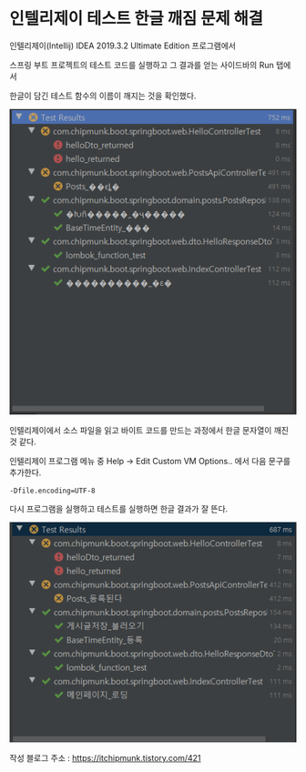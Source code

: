 # 인텔리제이 테스트 한글 깨짐 문제 해결

인텔리제이(Intellij) IDEA 2019.3.2 Ultimate Edition 프로그램에서

스프링 부트 프로젝트의 테스트 코드를 실행하고 그 결과를 얻는 사이드바의 Run 탭에서

한글이 담긴 테스트 함수의 이름이 깨지는 것을 확인했다.

![한글깨짐문제](./images/인텔리제이%20테스트%20한글깨짐.png)

인텔리제이에서 소스 파일을 읽고 바이트 코드를 만드는 과정에서 한글 문자열이 깨진 것 같다.

인텔리제이 프로그램 메뉴 중 Help -> Edit Custom VM Options.. 에서 다음 문구를 추가한다.

```
-Dfile.encoding=UTF-8
```

다시 프로그램을 실행하고 테스트를 실행하면 한글 결과가 잘 뜬다.

![한글깨짐문제](./images/인텔리제이%20테스트%20한글깨짐%20해결.png)

작성 블로그 주소 : https://itchipmunk.tistory.com/421